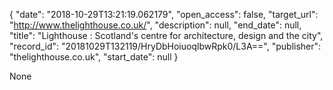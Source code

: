 {
  "date": "2018-10-29T13:21:19.062179", 
  "open_access": false, 
  "target_url": "http://www.thelighthouse.co.uk/", 
  "description": null, 
  "end_date": null, 
  "title": "Lighthouse : Scotland's centre for architecture, design and the city", 
  "record_id": "20181029T132119/HryDbHoiuoqlbwRpk0/L3A==", 
  "publisher": "thelighthouse.co.uk", 
  "start_date": null
}

None